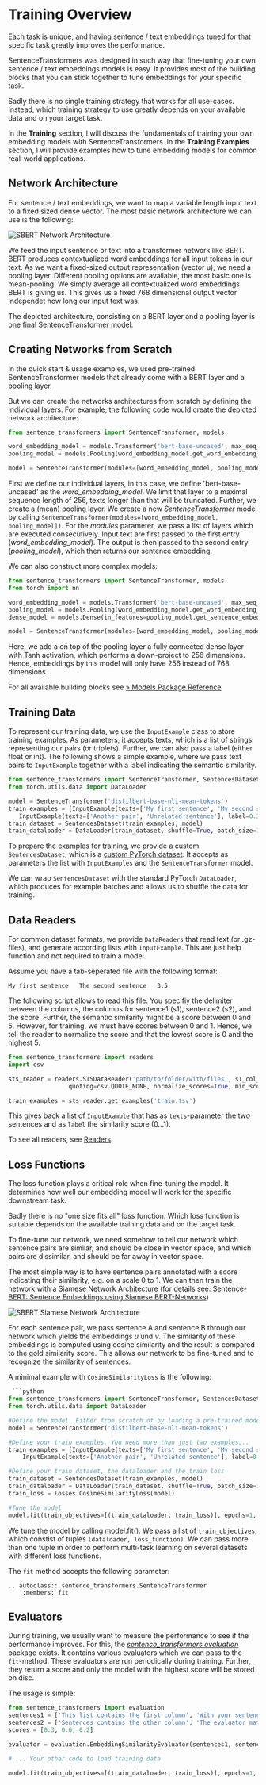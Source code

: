 # Training Overview

Each task is unique, and having sentence / text embeddings tuned for that specific task greatly improves the performance.

SentenceTransformers was designed in such way that fine-tuning your own sentence / text embeddings models is easy. It provides most of the building blocks that you can stick together to tune embeddings for your specific task.

Sadly there is no single training strategy that works for all use-cases. Instead, which training strategy  to use greatly depends on your available data and on your target task.

In the **Training** section, I will discuss the fundamentals of training your own embedding models with SentenceTransformers. In the **Training Examples** section, I will provide examples how to tune embedding models for common real-world applications.

## Network Architecture

For sentence / text embeddings, we want to map a variable length input text to a fixed sized dense vector. The most basic network architecture we can use is the following:

![SBERT  Network Architecture](../img/SBERT_Architecture.png "SBERT Siamese Architecture")


We feed the input sentence or text into a transformer network like BERT. BERT produces contextualized word embeddings for all input tokens in our text. As we want a fixed-sized output representation (vector u), we need a pooling layer. Different pooling options are available, the most basic one is mean-pooling: We simply average all contextualized word embeddings BERT is giving us. This gives us a fixed 768 dimensional output vector independet how long our input text was.

The depicted architecture, consisting on a BERT layer and a pooling layer is one final SentenceTransformer model.

## Creating Networks from Scratch
 
 In the quick start & usage examples, we used pre-trained SentenceTransformer models that already come with a BERT layer and a pooling layer.
 
 But we can create the networks architectures from scratch by defining the individual layers. For example, the following code would create the depicted network architecture:
 
```python
from sentence_transformers import SentenceTransformer, models

word_embedding_model = models.Transformer('bert-base-uncased', max_seq_length=256)
pooling_model = models.Pooling(word_embedding_model.get_word_embedding_dimension())

model = SentenceTransformer(modules=[word_embedding_model, pooling_model])
```

First we define our individual layers, in this case, we define 'bert-base-uncased' as the *word_embedding_model*. We limit that layer to a maximal sequence length of 256, texts longer than that will be truncated. Further, we create a (mean) pooling layer. We create a new *SentenceTransformer* model by calling `SentenceTransformer(modules=[word_embedding_model, pooling_model])`. For the *modules* parameter, we pass a list of layers which are executed consecutively. Input text are first passed to the first entry (*word_embedding_model*). The output is then passed to the second entry (*pooling_model*), which then returns our sentence embedding.

We can also construct more complex models:
```python
from sentence_transformers import SentenceTransformer, models
from torch import nn

word_embedding_model = models.Transformer('bert-base-uncased', max_seq_length=256)
pooling_model = models.Pooling(word_embedding_model.get_word_embedding_dimension())
dense_model = models.Dense(in_features=pooling_model.get_sentence_embedding_dimension(), out_features=256, activation_function=nn.Tanh())

model = SentenceTransformer(modules=[word_embedding_model, pooling_model, dense_model])
```

Here, we add a on top of the pooling layer a fully connected dense layer with Tanh activation, which performs a down-project to 256 dimensions. Hence, embeddings by this model will only have 256 instead of 768 dimensions.

For all available building blocks see [» Models Package Reference](../package_reference/models.md)

## Training Data 
 
 To represent our training data, we use the `InputExample` class to store training examples. As parameters, it accepts texts, which is a list of strings representing our pairs (or triplets). Further, we can also pass a label (either float or int). The following shows a simple example, where we pass text pairs to `InputExample` together with a label indicating the semantic similarity.
 
 ```python
from sentence_transformers import SentenceTransformer, SentencesDataset, InputExample
from torch.utils.data import DataLoader

model = SentenceTransformer('distilbert-base-nli-mean-tokens')
train_examples = [InputExample(texts=['My first sentence', 'My second sentence'], label=0.8),
    InputExample(texts=['Another pair', 'Unrelated sentence'], label=0.3)]
train_dataset = SentencesDataset(train_examples, model)
train_dataloader = DataLoader(train_dataset, shuffle=True, batch_size=16)
 ```

To prepare the examples for training, we provide a custom `SentencesDataset`, which is a [custom PyTorch dataset](https://pytorch.org/tutorials/beginner/data_loading_tutorial.html). It accepts as parameters the list with `InputExamples` and the `SentenceTransformer` model.

We can wrap `SentencesDataset` with the standard PyTorch `DataLoader`, which produces for example batches and allows us to shuffle the data for training.

## Data Readers

For common dataset formats, we provide `DataReaders` that read text (or .gz-files), and generate according lists with `InputExample`.  This are just help function and not required to train a model.

Assume you have a tab-seperated file with the following format:
```
My first sentence   The second sentence   3.5
```


The following script allows to read this file. You specifiy the delimiter between the columns, the columns for sentence1 (s1), sentence2 (s2), and the score. Further, the semantic similarity might be a score between 0 and 5. However, for training, we must have scores between 0 and 1. Hence, we tell the reader to normalize the score and that the lowest score is 0 and the highest 5.

```python
from sentence_transformers import readers
import csv

sts_reader = readers.STSDataReader('path/to/folder/with/files', s1_col_idx=0, s2_col_idx=1, score_col_idx=2, delimiter="\t",
                 quoting=csv.QUOTE_NONE, normalize_scores=True, min_score=0, max_score=5)

train_examples = sts_reader.get_examples('train.tsv')
```

This gives back a list of `InputExample` that has as `texts`-parameter the two sentences and as `label` the similarity score (0...1).

To see all readers, see [Readers](../package_reference/readers).
 
## Loss Functions

The loss function plays a critical role when fine-tuning the model. It determines how well our embedding model will work for the specific downstream task.

Sadly there is no "one size fits all" loss function. Which loss function is suitable depends on the available training data and on the target task.


To fine-tune our network, we need somehow to tell our network which sentence pairs are similar, and should be close in vector space, and which pairs are dissimilar, and should be far away in vector space.

The most simple way is to have sentence pairs annotated with a score indicating their similarity, e.g. on a scale 0 to 1. We can then train the network with a Siamese Network Architecture (for details see: [Sentence-BERT: Sentence Embeddings using Siamese BERT-Networks](https://arxiv.org/abs/1908.10084))

![SBERT Siamese Network Architecture](../img/SBERT_Siamese_Network.png "SBERT Siamese Architecture")


For each sentence pair, we pass sentence A and sentence B through our network which yields the embeddings *u* und *v*. The similarity of these embeddings is computed using cosine similarity and the result is compared to the gold similarity score. This allows our network to be fine-tuned and to recognize the similarity of sentences.


A minimal example with `CosineSimilarityLoss` is the following:
```python
 ```python
from sentence_transformers import SentenceTransformer, SentencesDataset, InputExample, losses
from torch.utils.data import DataLoader

#Define the model. Either from scratch of by loading a pre-trained model
model = SentenceTransformer('distilbert-base-nli-mean-tokens')

#Define your train examples. You need more than just two examples...
train_examples = [InputExample(texts=['My first sentence', 'My second sentence'], label=0.8),
    InputExample(texts=['Another pair', 'Unrelated sentence'], label=0.3)]

#Define your train dataset, the dataloader and the train loss
train_dataset = SentencesDataset(train_examples, model)
train_dataloader = DataLoader(train_dataset, shuffle=True, batch_size=16)
train_loss = losses.CosineSimilarityLoss(model)

#Tune the model
model.fit(train_objectives=[(train_dataloader, train_loss)], epochs=1, warmup_steps=100)
```


We tune the model by calling model.fit(). We pass a list of `train_objectives`, which constist of tuples `(dataloader, loss_function)`. We can pass more than one tuple in order to perform multi-task learning on several datasets with different loss functions.

The `fit` method accepts the following parameter:

```eval_rst
.. autoclass:: sentence_transformers.SentenceTransformer
    :members: fit
```

## Evaluators

During training, we usually want to measure the performance to see if the performance improves. For this, the *[sentence_transformers.evaluation](../package_reference/evaluation)* package exists. It contains various evaluators which we can pass to the `fit`-method. These evaluators are run periodically during training. Further, they return a score and only the model with the highest score will be stored on disc.

The usage is simple:
```python
from sentence_transformers import evaluation
sentences1 = ['This list contains the first column', 'With your sentences', 'You want your model to evaluate on']
sentences2 = ['Sentences contains the other column', 'The evaluator matches sentences1[i] with sentences2[i]', 'Compute the cosine similarity and compares it to scores[i]']
scores = [0.3, 0.6, 0.2]

evaluator = evaluation.EmbeddingSimilarityEvaluator(sentences1, sentences2, scores)

# ... Your other code to load training data

model.fit(train_objectives=[(train_dataloader, train_loss)], epochs=1, warmup_steps=100, evaluator=evaluator, evaluation_steps=500)
```

